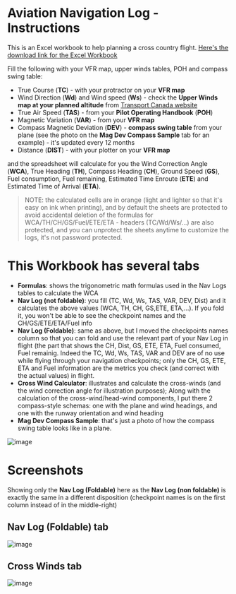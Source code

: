 # Aviation Navigation Log - Instructions

This is an Excel  workbook to help planning a cross country flight. [Here's the download link for the Excel Workbook](https://github.com/SammyKrosoft/Aviation-Navigation-Log/raw/main/NAV%20Log%20Calculator%20-%20Flight%20Planner%20-%20E6B-like.xlsx)

Fill the following with your VFR map, upper winds tables, POH and compass swing table:

- True Course (**TC**) - with your protractor on your **VFR map**
- Wind Direction (**Wd**) and Wind speed (**Ws**) - check the **Upper Winds map at your planned altitude** from [Transport Canada website](https://flightplanning.navcanada.ca/cgi-bin/CreePage.pl?Langue=anglais&NoSession=NS_Inconnu&Page=Fore-obs%2Ffd-text&TypeDoc=html)
- True Air Speed (**TAS**) - from your **Pilot Operating Handbook** (**POH**)
- Magnetic Variation (**VAR**) - from your **VFR map**
- Compass Magnetic Deviation (**DEV**) - **compass swing table** from your plane (see the photo on the **Mag Dev Compass Sample** tab for an example) - it's updated every 12 months
- Distance (**DIST**) - with your plotter on your **VFR map**

and the spreadsheet will calculate for you the Wind Correction Angle (**WCA**), True Heading (**TH**), Compass Heading (**CH**), Ground Speed (**GS**), Fuel consumption, Fuel remaining, Estimated Time Enroute (**ETE**) and Estimated Time of Arrival (**ETA**).

> NOTE: the calculated cells are in orange (light and lighter so that it's easy on ink when printing), and by default the sheets are protected to avoid accidental deletion of the formulas for WCA/TH/CH/GS/Fuel/ETE/ETA - headers (TC/Wd/Ws/...) are also protected, and you can unprotect the sheets anytime to customize the logs, it's not password protected.

# This Workbook has several tabs

- **Formulas**: shows the trigonometric math formulas used in the Nav Logs tables to calculate the WCA
- **Nav Log (not foldable)**: you fill (TC, Wd, Ws, TAS, VAR, DEV, Dist) and it calculates the above values (WCA, TH, CH, GS,ETE, ETA,...). If you fold it, you won't be able to see the checkpoint names and the CH/GS/ETE/ETA/Fuel info
- **Nav Log (Foldable)**: same as above, but I moved the checkpoints names column so that you can fold and use the relevant part of your Nav Log  in flight (the part that shows the CH, Dist, GS, ETE, ETA, Fuel consumed, Fuel remainig. Indeed the TC, Wd, Ws, TAS, VAR and DEV are of no use while flying through your navigation checkpoints; only the CH, GS, ETE, ETA and Fuel information are the metrics you check (and correct with the actual values) in flight.
- **Cross Wind Calculator**: illustrates and calculate the cross-winds (and the wind correction angle for illustration purposes); Along with the calculation of the cross-wind/head-wind components, I put there 2 compass-style schemas: one with the plane and wind headings, and one with the runway orientation and wind heading
- **Mag Dev Compass Sample**: that's just a photo of how the compass swing table looks like in a plane.

![image](https://user-images.githubusercontent.com/33433229/152469497-25c7a614-06dc-48c0-a4a4-f1ffc709a249.png)

# Screenshots

Showing only the **Nav Log (Foldable)** here as the **Nav Log (non foldable)** is exactly the same in a different disposition (checkpoint names is on the first column instead of in the middle-right)

## Nav Log (Foldable) tab

![image](https://user-images.githubusercontent.com/33433229/152470388-bad3fa2c-ba66-42e0-bac4-dd4f7daad7e5.png)

## Cross Winds tab

![image](https://user-images.githubusercontent.com/33433229/152625600-6da9d814-05f6-43f7-9094-035be891522c.png)
